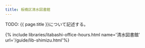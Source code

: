 ```yaml
---
title: 板橋区清水図書館
---
```


TODO: {{ page.title }}について記述する。

{% include libraries/itabashi-office-hours.html name='清水図書館' url='/guide/lib-shimizu.html'%}
